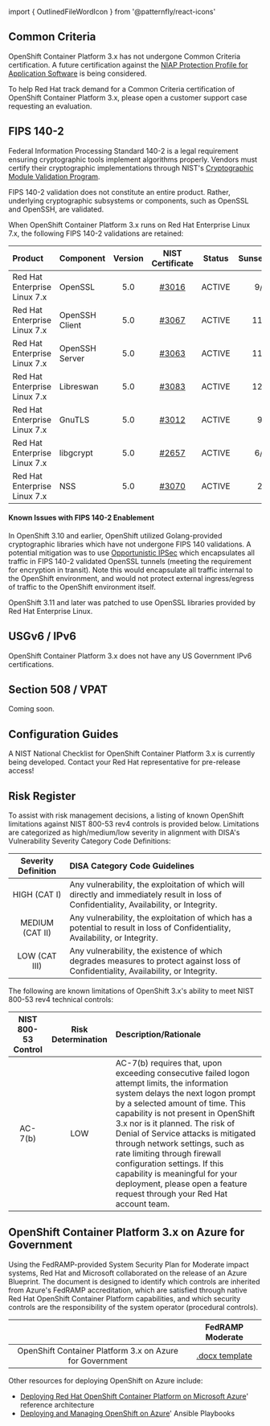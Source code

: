 import { OutlinedFileWordIcon } from '@patternfly/react-icons'


## Common Criteria
OpenShift Container Platform 3.x has not undergone Common Criteria certification. A future certification
against the [NIAP Protection Profile for Application Software](https://www.niap-ccevs.org/Profile/Info.cfm?PPID=394&id=394) is being considered.

To help Red Hat track demand for a Common Criteria certification of OpenShift Container Platform 3.x, please open a
customer support case requesting an evaluation.

## FIPS 140-2
Federal Information Processing Standard 140-2 is a legal requirement ensuring cryptographic tools implement algorithms properly. Vendors must certify their cryptographic implementations through NIST's [Cryptographic Module Validation Program](https://csrc.nist.gov/Projects/Cryptographic-Module-Validation-Program).

FIPS 140-2 validation does not constitute an entire product. Rather, underlying cryptographic
subsystems or components, such as OpenSSL and OpenSSH, are validated. 

When OpenShift Container Platform 3.x runs on Red Hat Enterprise Linux 7.x, the following FIPS 140-2 validations
are retained:

| Product | Component | Version | NIST Certificate | Status | Sunset/Expiration? |
|:--------|:----------|:-------:|:----------------:|:------:|:------------------:|
| Red Hat Enterprise Linux 7.x | OpenSSL | 5.0 | [#3016](https://csrc.nist.gov/Projects/Cryptographic-Module-Validation-Program/Certificate/3016) | ACTIVE | 9/14/2022 |
| Red Hat Enterprise Linux 7.x | OpenSSH Client | 5.0 | [#3067](https://csrc.nist.gov/Projects/Cryptographic-Module-Validation-Program/Certificate/3067) | ACTIVE | 11/26/2022 |
| Red Hat Enterprise Linux 7.x | OpenSSH Server | 5.0 | [#3063](https://csrc.nist.gov/Projects/Cryptographic-Module-Validation-Program/Certificate/3063) | ACTIVE | 11/13/2022 |
| Red Hat Enterprise Linux 7.x | Libreswan | 5.0 | [#3083](https://csrc.nist.gov/Projects/Cryptographic-Module-Validation-Program/Certificate/3083) | ACTIVE | 12/18/2022 |
| Red Hat Enterprise Linux 7.x | GnuTLS | 5.0 | [#3012](https://csrc.nist.gov/Projects/Cryptographic-Module-Validation-Program/Certificate/3012) | ACTIVE | 9/7/2022 |
| Red Hat Enterprise Linux 7.x | libgcrypt | 5.0 | [#2657](https://csrc.nist.gov/Projects/Cryptographic-Module-Validation-Program/Certificate/2657) | ACTIVE | 6/12/2021 |
| Red Hat Enterprise Linux 7.x | NSS | 5.0 | [#3070](https://csrc.nist.gov/Projects/Cryptographic-Module-Validation-Program/Certificate/3070) | ACTIVE | 2/7/2023 |

#### Known Issues with FIPS 140-2 Enablement
In OpenShift 3.10 and earlier, OpenShift utilized Golang-provided cryptographic libraries which have not undergone FIPS 140 validations. A potential mitigation was to use [Opportunistic IPSec](https://docs.openshift.com/container-platform/3.10/admin_guide/ipsec.html) which encapsulates all traffic in FIPS 140-2 validated OpenSSL tunnels (meeting the requirement for encryption in transit). Note this would encapsulate all traffic internal to the OpenShift environment, and would not protect external ingress/egress of traffic to the OpenShift environment itself.

OpenShift 3.11 and later was patched to use OpenSSL libraries provided by Red Hat Enterprise Linux.

## USGv6 / IPv6
OpenShift Container Platform 3.x does not have any US Government IPv6 certifications.

## Section 508 / VPAT
Coming soon.

## Configuration Guides
A NIST National Checklist for OpenShift Container Platform 3.x is currently being developed. Contact your Red Hat
representative for pre-release access!

## Risk Register
To assist with risk management decisions, a listing of known OpenShift limitations against NIST 800-53 rev4 controls is provided below. Limitations are categorized as high/medium/low severity in alignment with DISA's Vulnerability Severity Category Code Definitions:

| Severity Definition | DISA Category Code Guidelines |
|:---------------:|:------------------------------|
| HIGH (CAT I) | Any vulnerability, the exploitation of which will directly and immediately result in loss of Confidentiality, Availability, or Integrity.|
| MEDIUM (CAT II) | Any vulnerability, the exploitation of which has a potential to result in loss of Confidentiality, Availability, or Integrity.|
| LOW (CAT III) | Any vulnerability, the existence of which degrades measures to protect against loss of Confidentiality, Availability, or Integrity.|

The following are known limitations of OpenShift 3.x's ability to meet NIST 800-53 rev4 technical controls:

| NIST 800-53 Control | Risk Determination | Description/Rationale |
|:-------------------:|:------------------:|:---------------------------|
| AC-7(b) | LOW | AC-7(b) requires that, upon exceeding consecutive failed logon attempt limits, the information system delays the next logon prompt by a selected amount of time. This capability is not present in OpenShift 3.x nor is it planned. The risk of Denial of Service attacks is mitigated through network settings, such as rate limiting through firewall configuration settings. If this capability is meaningful for your deployment, please open a feature request through your Red Hat account team.|


## OpenShift Container Platform 3.x on Azure for Government
Using the FedRAMP-provided System Security Plan for Moderate impact systems, Red Hat and Microsoft collaborated on the release of an Azure Blueprint. The document is designed to identify which controls are inherited from Azure's FedRAMP accreditation, which are satisfied through native Red Hat OpenShift Container Platform capabilities, and which security controls are the responsibility of the system operator (procedural controls).

|                     | FedRAMP Moderate   |
|:-------------------:|:------------------:|
|OpenShift Container Platform 3.x on Azure for Government|[<OutlinedFileWordIcon/> .docx template](/assets/OpenShift_on_Azure_Blueprint-FedRAMP_Moderate.docx)|


Other resources for deploying OpenShift on Azure include:
 - <a href="https://access.redhat.com/articles/3030691">Deploying Red Hat OpenShift Container Platform on Microsoft Azure</a>' reference architecture
 - <a href="https://github.com/openshift/openshift-ansible-contrib/tree/master/reference-architecture/azure-ansible">Deploying and Managing OpenShift on Azure</a>' Ansible Playbooks
